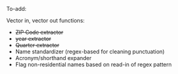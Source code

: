 To-add:

Vector in, vector out functions:
- ~~ZIP Code extractor~~
- ~~year extractor~~
- ~~Quarter extractor~~
- Name standardizer (regex-based for cleaning punctuation)
- Acronym/shorthand expander
- Flag non-residential names based on read-in of regex pattern